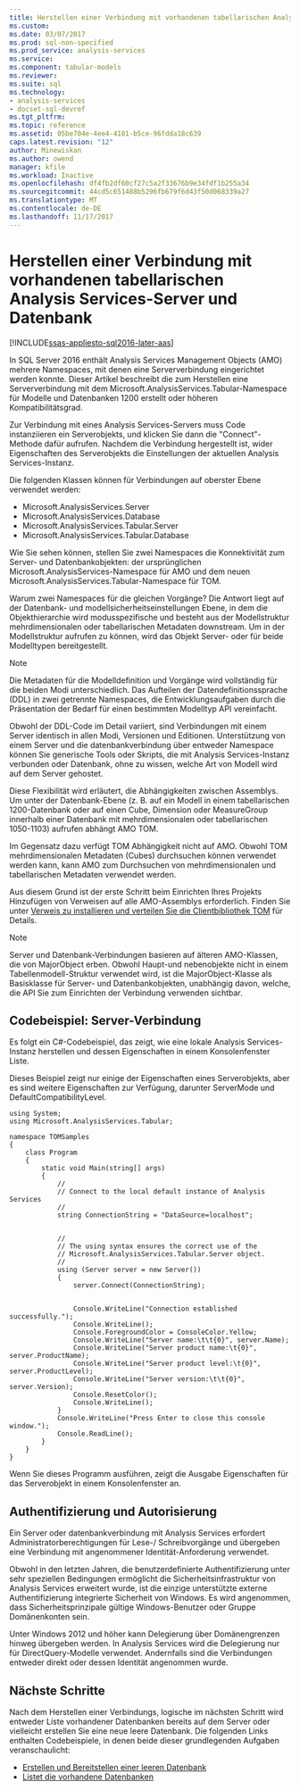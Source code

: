 ```yaml
---
title: Herstellen einer Verbindung mit vorhandenen tabellarischen Analysis Services-Server und Datenbank | Microsoft Docs
ms.custom: 
ms.date: 03/07/2017
ms.prod: sql-non-specified
ms.prod_service: analysis-services
ms.service: 
ms.component: tabular-models
ms.reviewer: 
ms.suite: sql
ms.technology:
- analysis-services
- docset-sql-devref
ms.tgt_pltfrm: 
ms.topic: reference
ms.assetid: 05be704e-4ee4-4101-b5ce-96fdda18c639
caps.latest.revision: "12"
author: Minewiskan
ms.author: owend
manager: kfile
ms.workload: Inactive
ms.openlocfilehash: df4fb2df60cf27c5a2f33676b9e34fdf1b255a34
ms.sourcegitcommit: 44cd5c651488b5296fb679f6d43f50d068339a27
ms.translationtype: MT
ms.contentlocale: de-DE
ms.lasthandoff: 11/17/2017
---
```

# <a name="connect-to-existing-analysis-services-tabular-server-and-database"></a>Herstellen einer Verbindung mit vorhandenen tabellarischen Analysis Services-Server und Datenbank

[!INCLUDE[ssas-appliesto-sql2016-later-aas](../../includes/ssas-appliesto-sql2016-later-aas.md)]

In SQL Server 2016 enthält Analysis Services Management Objects (AMO) mehrere Namespaces, mit denen eine Serververbindung eingerichtet werden konnte. Dieser Artikel beschreibt die zum Herstellen eine Serververbindung mit dem Microsoft.AnalysisServices.Tabular-Namespace für Modelle und Datenbanken 1200 erstellt oder höheren Kompatibilitätsgrad. 

Zur Verbindung mit eines Analysis Services-Servers muss Code instanziieren ein Serverobjekts, und klicken Sie dann die "Connect"-Methode dafür aufrufen. Nachdem die Verbindung hergestellt ist, wider Eigenschaften des Serverobjekts die Einstellungen der aktuellen Analysis Services-Instanz. 

Die folgenden Klassen können für Verbindungen auf oberster Ebene verwendet werden: 

* Microsoft.AnalysisServices.Server 
* Microsoft.AnalysisServices.Database 
* Microsoft.AnalysisServices.Tabular.Server 
* Microsoft.AnalysisServices.Tabular.Database 

Wie Sie sehen können, stellen Sie zwei Namespaces die Konnektivität zum Server- und Datenbankobjekten: der ursprünglichen Microsoft.AnalysisServices-Namespace für AMO und dem neuen Microsoft.AnalysisServices.Tabular-Namespace für TOM.

Warum zwei Namespaces für die gleichen Vorgänge? Die Antwort liegt auf der Datenbank- und modellsicherheitseinstellungen Ebene, in dem die Objekthierarchie wird modusspezifische und besteht aus der Modellstruktur mehrdimensionalen oder tabellarischen Metadaten downstream. Um in der Modellstruktur aufrufen zu können, wird das Objekt Server- oder für beide Modelltypen bereitgestellt.

> [!NOTE]  
>  Die Metadaten für die Modelldefinition und Vorgänge wird vollständig für die beiden Modi unterschiedlich. Das Aufteilen der Datendefinitionssprache (DDL) in zwei getrennte Namespaces, die Entwicklungsaufgaben durch die Präsentation der Bedarf für einen bestimmten Modelltyp API vereinfacht. 

Obwohl der DDL-Code im Detail variiert, sind Verbindungen mit einem Server identisch in allen Modi, Versionen und Editionen. Unterstützung von einem Server und die datenbankverbindung über entweder Namespace können Sie generische Tools oder Skripts, die mit Analysis Services-Instanz verbunden oder Datenbank, ohne zu wissen, welche Art von Modell wird auf dem Server gehostet.  

Diese Flexibilität wird erläutert, die Abhängigkeiten zwischen Assemblys. Um unter der Datenbank-Ebene (z. B. auf ein Modell in einem tabellarischen 1200-Datenbank oder auf einen Cube, Dimension oder MeasureGroup innerhalb einer Datenbank mit mehrdimensionalen oder tabellarischen 1050-1103) aufrufen abhängt AMO TOM. 

Im Gegensatz dazu verfügt TOM Abhängigkeit nicht auf AMO. Obwohl TOM mehrdimensionalen Metadaten (Cubes) durchsuchen können verwendet werden kann, kann AMO zum Durchsuchen von mehrdimensionalen und tabellarischen Metadaten verwendet werden. 

Aus diesem Grund ist der erste Schritt beim Einrichten Ihres Projekts Hinzufügen von Verweisen auf alle AMO-Assemblys erforderlich. Finden Sie unter [Verweis zu installieren und verteilen Sie die Clientbibliothek TOM](../../analysis-services/tabular-model-programming-compatibility-level-1200/install-distribute-and-reference-the-tabular-object-model.md) für Details. 

> [!NOTE]  
>  Server und Datenbank-Verbindungen basieren auf älteren AMO-Klassen, die von MajorObject erben. Obwohl Haupt-und nebenobjekte nicht in einem Tabellenmodell-Struktur verwendet wird, ist die MajorObject-Klasse als Basisklasse für Server- und Datenbankobjekten, unabhängig davon, welche, die API Sie zum Einrichten der Verbindung verwenden sichtbar.  

## <a name="code-example-server-connection"></a>Codebeispiel: Server-Verbindung 

Es folgt ein C#-Codebeispiel, das zeigt, wie eine lokale Analysis Services-Instanz herstellen und dessen Eigenschaften in einem Konsolenfenster Liste. 

Dieses Beispiel zeigt nur einige der Eigenschaften eines Serverobjekts, aber es sind weitere Eigenschaften zur Verfügung, darunter ServerMode und DefaultCompatibilityLevel.  

```
using System; 
using Microsoft.AnalysisServices.Tabular; 

namespace TOMSamples 
{ 
    class Program 
    { 
        static void Main(string[] args) 
        { 
            // 
            // Connect to the local default instance of Analysis Services 
            // 
            string ConnectionString = "DataSource=localhost"; 


            // 
            // The using syntax ensures the correct use of the 
            // Microsoft.AnalysisServices.Tabular.Server object. 
            // 
            using (Server server = new Server()) 
            { 
                server.Connect(ConnectionString); 

 
                Console.WriteLine("Connection established successfully."); 
                Console.WriteLine(); 
                Console.ForegroundColor = ConsoleColor.Yellow; 
                Console.WriteLine("Server name:\t\t{0}", server.Name); 
                Console.WriteLine("Server product name:\t{0}", server.ProductName); 
                Console.WriteLine("Server product level:\t{0}", server.ProductLevel); 
                Console.WriteLine("Server version:\t\t{0}", server.Version); 
                Console.ResetColor(); 
                Console.WriteLine(); 
            } 
            Console.WriteLine("Press Enter to close this console window."); 
            Console.ReadLine(); 
        } 
    } 
} 
```
Wenn Sie dieses Programm ausführen, zeigt die Ausgabe Eigenschaften für das Serverobjekt in einem Konsolenfenster an. 

## <a name="authentication-and-authorization"></a>Authentifizierung und Autorisierung 

Ein Server oder datenbankverbindung mit Analysis Services erfordert Administratorberechtigungen für Lese-/ Schreibvorgänge und übergeben eine Verbindung mit angenommener Identität-Anforderung verwendet.  

Obwohl in den letzten Jahren, die benutzerdefinierte Authentifizierung unter sehr speziellen Bedingungen ermöglicht die Sicherheitsinfrastruktur von Analysis Services erweitert wurde, ist die einzige unterstützte externe Authentifizierung integrierte Sicherheit von Windows. Es wird angenommen, dass Sicherheitsprinzipale gültige Windows-Benutzer oder Gruppe Domänenkonten sein.  

Unter Windows 2012 und höher kann Delegierung über Domänengrenzen hinweg übergeben werden. In Analysis Services wird die Delegierung nur für DirectQuery-Modelle verwendet. Andernfalls sind die Verbindungen entweder direkt oder dessen Identität angenommen wurde. 

## <a name="next-steps"></a>Nächste Schritte 

Nach dem Herstellen einer Verbindungs, logische im nächsten Schritt wird entweder Liste vorhandener Datenbanken bereits auf dem Server oder vielleicht erstellen Sie eine neue leere Datenbank. Die folgenden Links enthalten Codebeispiele, in denen beide dieser grundlegenden Aufgaben veranschaulicht: 

- [Erstellen und Bereitstellen einer leeren Datenbank](../../analysis-services/tabular-model-programming-compatibility-level-1200/create-and-deploy-an-empty-database-analysis-services-amo-tom.md)
- [Listet die vorhandene Datenbanken](../../analysis-services/tabular-model-programming-compatibility-level-1200/list-existing-databases-on-a-tabular-server-analysis-services-amo-tom.md)
